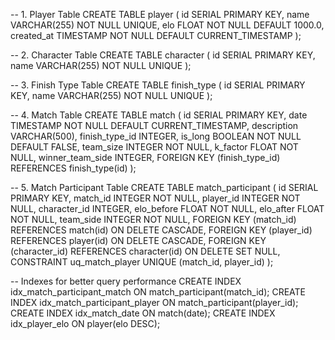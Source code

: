 -- 1. Player Table
CREATE TABLE player (
id SERIAL PRIMARY KEY,
name VARCHAR(255) NOT NULL UNIQUE,
elo FLOAT NOT NULL DEFAULT 1000.0,
created_at TIMESTAMP NOT NULL DEFAULT CURRENT_TIMESTAMP
);

-- 2. Character Table
CREATE TABLE character (
id SERIAL PRIMARY KEY,
name VARCHAR(255) NOT NULL UNIQUE
);

-- 3. Finish Type Table
CREATE TABLE finish_type (
id SERIAL PRIMARY KEY,
name VARCHAR(255) NOT NULL UNIQUE
);

-- 4. Match Table
CREATE TABLE match (
id SERIAL PRIMARY KEY,
date TIMESTAMP NOT NULL DEFAULT CURRENT_TIMESTAMP,
description VARCHAR(500),
finish_type_id INTEGER,
is_long BOOLEAN NOT NULL DEFAULT FALSE,
team_size INTEGER NOT NULL,
k_factor FLOAT NOT NULL,
winner_team_side INTEGER,
FOREIGN KEY (finish_type_id) REFERENCES finish_type(id)
);

-- 5. Match Participant Table
CREATE TABLE match_participant (
id SERIAL PRIMARY KEY,
match_id INTEGER NOT NULL,
player_id INTEGER NOT NULL,
character_id INTEGER,
elo_before FLOAT NOT NULL,
elo_after FLOAT NOT NULL,
team_side INTEGER NOT NULL,
FOREIGN KEY (match_id) REFERENCES match(id) ON DELETE CASCADE,
FOREIGN KEY (player_id) REFERENCES player(id) ON DELETE CASCADE,
FOREIGN KEY (character_id) REFERENCES character(id) ON DELETE SET NULL,
CONSTRAINT uq_match_player UNIQUE (match_id, player_id)
);

-- Indexes for better query performance
CREATE INDEX idx_match_participant_match ON match_participant(match_id);
CREATE INDEX idx_match_participant_player ON match_participant(player_id);
CREATE INDEX idx_match_date ON match(date);
CREATE INDEX idx_player_elo ON player(elo DESC);
